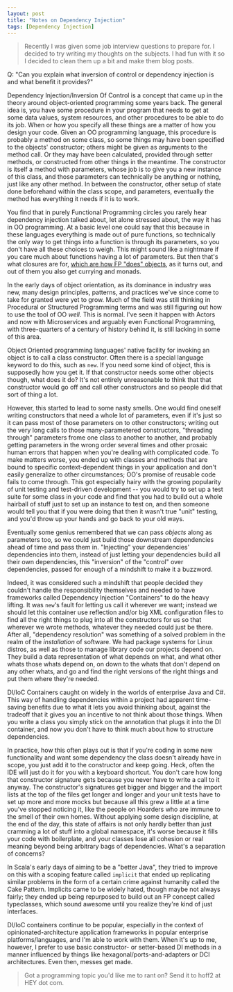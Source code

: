 ```yaml
---
layout: post
title: "Notes on Dependency Injection"
tags: [Dependency Injection]
---
```


 > Recently I was given some job interview questions to prepare for. I decided
 > to try writing my thoughts on the subjects. I had fun with it so I decided to
 > clean them up a bit and make them blog posts.

Q: "Can you explain what inversion of control or dependency injection is and
what benefit it provides?"

Dependency Injection/Inversion Of Control is a concept that came up in the
theory around object-oriented programming some years back. The general idea is,
you have some procedure in your program that needs to get at some data values,
system resources, and other procedures to be able to do its job. When or how you
specify all these things are a matter of how you design your code. Given an OO
programming language, this procedure is probably a method on some class, so some
things may have been specified to the objects' constructor; others might be
given as arguments to the method call. Or they may have been calculated,
provided through setter methods, or constructed from other things in the
meantime. The constructor is itself a method with parameters, whose job is to
give you a new instance of this class, and those parameters can technically be
anything or nothing, just like any other method. In between the constructor,
other setup of state done beforehand within the class scope, and parameters,
eventually the method has everything it needs if it is to work.

You find that in purely Functional Programming circles you rarely hear
dependency injection talked about, let alone stressed about, the way it has in
OO programming. At a basic level one could say that this because in these
languages everything is made out of pure functions, so technically the only way
to get things into a function is through its parameters, so you don't have all
these choices to weigh. This might sound like a nightmare if you care much about
functions having a lot of parameters. But then that's what closures are for,
[which are how FP "does" objects](/2019-10-06-functional-fun/), as it turns out,
and out of them you also get currying and monads.

In the early days of object orientation, as its dominance in industry was new,
many design principles, patterns, and practices we've since come to take for
granted were yet to grow. Much of the field was still thinking in Procedural or
Structured Programming terms and was still figuring out how to use the tool of
OO _well_. This is normal. I've seen it happen with Actors and now with
Microservices and arguably even Functional Programming, with three-quarters of a
century of history behind it, is still lacking in some of this area.

Object Oriented programming languages' native facility for invoking an object is
to call a class constructor. Often there is a special language keyword to do
this, such as `new`. If you need some kind of object, this is supposedly how you
get it. If that constructor needs some other objects though, what does it do?
It's not entirely unreasonable to think that that constructor would go off and
call other constructors and so people did that sort of thing a lot.

However, this started to lead to some nasty smells. One would find oneself
writing constructors that need a whole lot of parameters, even if it's just so
it can pass most of those parameters on to other constructors; writing out the
very long calls to those many-parametered constructors, "threading through"
parameters frome one class to another to another, and probably getting
parameters in the wrong order several times and other prosaic human errors that
happen when you're dealing with complicated code. To make matters worse, you
ended up with classes and methods that are bound to specific context-dependent
things in your application and don't easily generalize to other circumstances;
OO's promise of reusable code fails to come through. This got especially hairy
with the growing popularity of unit testing and test-driven development -- you
would try to set up a test suite for some class in your code and find that you
had to build out a whole hairball of stuff just to set up an instance to test
on, and then someone would tell you that if you were doing that then it wasn't
true "unit" testing, and you'd throw up your hands and go back to your old ways.

Eventually some genius remembered that we can pass _objects_ along as parameters
too, so we could just build those downstream dependencies ahead of time and pass
them in. "Injecting" your dependencies' dependencies into them, instead of just
letting your dependencies build all their own dependencies, this "inversion" of
the "control" over dependencies, passed for enough of a mindshift to make it a
buzzword.

Indeed, it was considered such a mindshift that people decided they couldn't
handle the responsibility themselves and needed to have frameworks called
Dependency Injection "Containers" to do the heavy lifting. It was `new`'s fault
for letting us call it wherever we want; instead we should let this container
use reflection and/or big XML configuration files to find all the right things
to plug into all the constructors for us so that wherever we wrote methods,
whatever they needed could just be there. After all, "dependency resolution" was
something of a solved problem in the realm of the _installation_ of software. We
had package systems for Linux distros, as well as those to manage library code
our projects depend on. They build a data representation of what depends on
what, and what other whats those whats depend on, on down to the whats that
don't depend on any other whats, and go and find the right versions of the right
things and put them where they're needed.

DI/IoC Containers caught on widely in the worlds of enterprise Java and C#. This
way of handling dependencies within a project had apparent time-saving benefits
due to what it lets you avoid thinking about, against the tradeoff that it gives
you an incentive to not think about those things. When you write a class you
simply stick on the annotation that plugs it into the DI container, and now you
don't have to think much about how to structure dependencies.

In practice, how this often plays out is that if you're coding in some new
functionality and want some dependency the class doesn't already have in scope,
you just add it to the constructor and keep going. Heck, often the IDE will just
do it for you with a keyboard shortcut. You don't care how long that constructor
signature gets because you never have to write a call to it anyway. The
constructor's signatures get bigger and bigger and the import lists at the top
of the files get longer and longer and your unit tests have to set up more and
more mocks but because all this grew a little at a time you've stopped noticing
it, like the people on Hoarders who are immune to the smell of their own homes.
Without applying some design discipline, at the end of the day, this state of
affairs is not only hardly better than just cramming a lot of stuff into a
global namespace, it's worse because it fills your code with boilerplate, and
your classes lose all cohesion or real meaning beyond being arbitrary bags of
dependencies. What's a separation of concerns?

In Scala's early days of aiming to be a "better Java", they tried to improve on
this with a scoping feature called `implicit` that ended up replicating similar
problems in the form of a certain crime against humanity called the Cake
Pattern. Implicits came to be widely hated, though maybe not always fairly; they
ended up being repurposed to build out an FP concept called typeclasses, which
sound awesome until you realize they're kind of just interfaces.

DI/IoC containers continue to be popular, especially in the context of
opinionated-architecture application frameworks in popular enterprise
platforms/languages, and I'm able to work with them. When it's up to me,
however, I prefer to use basic constructor- or setter-based DI methods in a
manner influenced by things like hexagonal/ports-and-adapters or DCI
architectures. Even then, messes get made.

 > Got a programming topic you'd like me to rant on? Send it to hoff2 at HEY dot
 > com.
